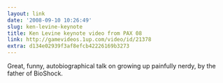 ```yaml
---
layout: link
date: '2008-09-10 10:26:49'
slug: ken-levine-keynote
title: Ken Levine keynote video from PAX 08
link: http://gamevideos.1up.com/video/id/21378
extra: d134e02939f3af8efcb42226169b3273
---
```


Great, funny, autobiographical talk on growing up painfully nerdy, by the father of BioShock.